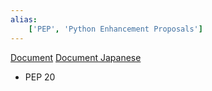 ```yaml
---
alias:
    ['PEP', 'Python Enhancement Proposals']
---
```

[Document](https://peps.python.org/pep-0008/)
[Document Japanese](https://pep8-ja.readthedocs.io/ja/latest/)
- PEP 20
